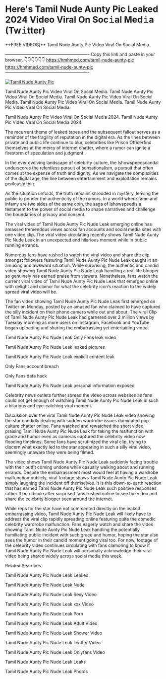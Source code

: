 # Here's Tamil Nude Aunty Pic Leaked 2024 Video Viral On Soc𝚒al Med𝚒a (Tw𝚒tter)

++FREE VIDEOS]** Tamil Nude Aunty Pic Video Viral On Social Media.

———————————————————-
Copy this link and paste in your browser.
👇👇👇👇👇👇
https://hmhmed.com/tamil-nude-aunty-pic
https://hmhmed.com/tamil-nude-aunty-pic
———————————————————-

[![Tamil Nude Aunty Pic](https://i.imgur.com/dJHk4Zq.gif)](https://hmhmed.com/tamil-nude-aunty-pic)

Tamil Nude Aunty Pic Video Viral On Social Media. Tamil Nude Aunty Pic Video Viral On Social Media. Tamil Nude Aunty Pic Video Viral On Social Media. Tamil Nude Aunty Pic Video Viral On Social Media. Tamil Nude Aunty Pic Video Viral On Social Media.

Tamil Nude Aunty Pic Video Viral On Social Media 2024. Tamil Nude Aunty Pic Video Viral On Social Media 2024.

The recurrent theme of leaked tapes and the subsequent fallout serves as a reminder of the fragility of reputation in the digital era. As the lines between private and public life continue to blur, celebrities like Prison Officerfind themselves at the mercy of internet chatter, where a rumor can ignite a firestorm of speculation and judgment.

In the ever evolving landscape of celebrity culture, the Ishowspeedscandal underscores the relentless pursuit of sensationalism, a pursuit that often comes at the expense of truth and dignity. As we navigate the complexities of the digital age, the line between entertainment and exploitation remains perilously thin.

As the situation unfolds, the truth remains shrouded in mystery, leaving the public to ponder the authenticity of the rumors. In a world where fame and infamy are two sides of the same coin, the saga of Ishowspeedis a testament to the power of social media to shape narratives and challenge the boundaries of privacy and consent.

The viral video of Tamil Nude Aunty Pic Nude Leak emerging online has amassed tremendous views across fan accounts and social media sites with one video clip. The viral video circulating recently shows Tamil Nude Aunty Pic Nude Leak in an unexpected and hilarious moment while in public running errands.

Numerous fans have rushed to watch the viral video and share the clip amongst followers featuring Tamil Nude Aunty Pic Nude Leak caught in an amusing and awkward situation. While surprising, the authentic and candid video showing Tamil Nude Aunty Pic Nude Leak handling a real life blooper so genuinely has earned praise from viewers. Nonetheless, fans watch the current viral video of Tamil Nude Aunty Pic Nude Leak that emerged online with delight and clamor for what the celebrity icon’s reaction to the widely spread viral video will be.

The fan video showing Tamil Nude Aunty Pic Nude Leak first emerged on Twitter on Monday, posted by an amused fan who claimed to have captured the silly incident on their phone camera while out and about. The viral Clip of Tamil Nude Aunty Pic Nude Leak had garnered over 2 million views by Tuesday morning as more users on Instagram, Facebook and YouTube began uploading and sharing the embarrassing yet entertaining video.

Tamil Nude Aunty Pic Nude Leak Only Fans leak video

Tamil Nude Aunty Pic Nude Leak leaked pictures

Tamil Nude Aunty Pic Nude Leak explicit content leak

Only Fans account breach

Only Fans data hack

Tamil Nude Aunty Pic Nude Leak personal information exposed

Celebrity news outlets further spread the video across websites as fans could not get enough of watching Tamil Nude Aunty Pic Nude Leak in such a hilarious and eye-catching viral moment.

Discussion over the viral Tamil Nude Aunty Pic Nude Leak video showing the star candidly dealing with sudden wardrobe issues dominated pop culture chatter online. Fans watched and rewatched the short video, praising Tamil Nude Aunty Pic Nude Leak for taking the malfunction with grace and humor even as cameras captured the celebrity video now flooding timelines. Some fans have scrutinized the viral clip, trying to discern what exactly led to the star appearing in such a silly viral video, seemingly unaware they were being filmed.

The video shows Tamil Nude Aunty Pic Nude Leak suddenly facing trouble with their outfit coming undone while casually walking about and running errands. Despite the embarrassment most would feel at having a wardrobe malfunction publicly, viral footage shows Tamil Nude Aunty Pic Nude Leak simply laughing the incident off themselves. It is this down-to-earth reaction that has earned Tamil Nude Aunty Pic Nude Leak such positive responses rather than ridicule after surprised fans rushed online to see the video and share the celebrity blooper seen around the internet.

While reps for the star have not commented directly on the leaked embarrassing video, Tamil Nude Aunty Pic Nude Leak will likely have to address the viral clip rapidly spreading online featuring quite the comedic celebrity wardrobe malfunction. Fans eagerly watch and share the video showing Tamil Nude Aunty Pic Nude Leak handling the potentially humiliating public incident with such grace and humor, hoping the star also sees the humor in their candid moment going viral too. For now, footage of the celebrity video continues circulating with fans clamoring to know if Tamil Nude Aunty Pic Nude Leak will personally acknowledge their viral video being shared widely across social media this week.

Related Searches

Tamil Nude Aunty Pic Nude Leak Leaked

Tamil Nude Aunty Pic Nude Leak Nude

Tamil Nude Aunty Pic Nude Leak Sexy Video

Tamil Nude Aunty Pic Nude Leak xxx Video

Tamil Nude Aunty Pic Nude Leak Porn

Tamil Nude Aunty Pic Nude Leak Adult Video

Tamil Nude Aunty Pic Nude Leak Shower Video

Tamil Nude Aunty Pic Nude Leak Twitter Video

Tamil Nude Aunty Pic Nude Leak Onlyfans Video

Tamil Nude Aunty Pic Nude Leak Leaks

Tamil Nude Aunty Pic Nude Leak Photos
